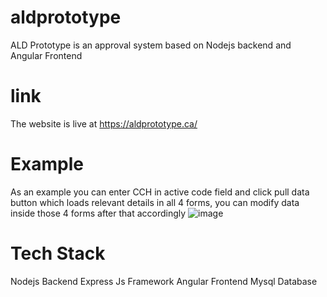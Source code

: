 # aldprototype
ALD Prototype is an approval system based on Nodejs backend and Angular Frontend

# link
The website is live at https://aldprototype.ca/

# Example

As an example you can enter CCH in active code field and click pull data button which loads relevant details in all 4 forms, you can modify data inside those 4 forms after that accordingly
![image](https://github.com/shayan181995/aldprototype/assets/25268993/6bfdb1de-831e-4e36-8f89-ae97240b0895)

# Tech Stack

Nodejs Backend
Express Js Framework
Angular Frontend
Mysql Database
